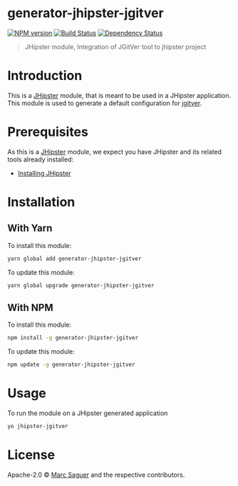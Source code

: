# generator-jhipster-jgitver
[![NPM version][npm-image]][npm-url]
[![Build Status][travis-image]][travis-url]
[![Dependency Status][daviddm-image]][daviddm-url]
> JHipster module, Integration of JGitVer tool to jhipster project

# Introduction

This is a [JHipster](http://jhipster.github.io/) module, that is meant to be used in a JHipster application.
This module is used to generate a default configuration for [jgitver](https://jgitver.github.io/).


# Prerequisites

As this is a [JHipster](http://jhipster.github.io/) module, we expect you have JHipster and its related tools already installed:

- [Installing JHipster](https://jhipster.github.io/installation.html)

# Installation

## With Yarn

To install this module:

```bash
yarn global add generator-jhipster-jgitver
```

To update this module:

```bash
yarn global upgrade generator-jhipster-jgitver
```

## With NPM

To install this module:

```bash
npm install -g generator-jhipster-jgitver
```

To update this module:

```bash
npm update -g generator-jhipster-jgitver
```

# Usage

To run the module on a JHipster generated application

```bash
yo jhipster-jgitver
```

# License

Apache-2.0 © [Marc Saguer](https://github.com/MSaguer) and the respective contributors.


[npm-image]: https://img.shields.io/npm/v/generator-jhipster-jgitver.svg
[npm-url]: https://npmjs.org/package/generator-jhipster-jgitver
[travis-image]: https://travis-ci.org/MSaguer/generator-jhipster-jgitver.svg?branch=master
[travis-url]: https://travis-ci.org/MSaguer/generator-jhipster-jgitver
[daviddm-image]: https://david-dm.org/MSaguer/generator-jhipster-jgitver.svg?theme=shields.io
[daviddm-url]: https://david-dm.org/MSaguer/generator-jhipster-jgitver
